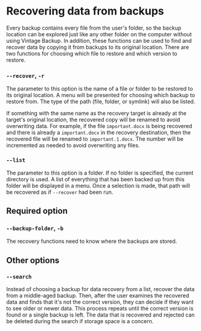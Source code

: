 # Recovering data from backups

Every backup contains every file from the user's folder, so the backup location can be explored just like any other folder on the computer without using Vintage Backup.
In addition, these functions can be used to find and recover data by copying it from backups to its original location.
There are two functions for choosing which file to restore and which version to restore.

### `--recover`, `-r`

The parameter to this option is the name of a file or folder to be restored to its original location.
A menu will be presented for choosing which backup to restore from.
The type of the path (file, folder, or symlink) will also be listed.

If something with the same name as the recovery target is already at the target's original location, the recovered copy will be renamed to avoid overwriting data.
For example, if the file `important.docx` is being recovered and there is already a `important.docx` in the recovery destination, then the recovered file will be renamed to `important.1.docx`.
The number will be incremented as needed to avoid overwriting any files.

### `--list`

The parameter to this option is a folder.
If no folder is specified, the current directory is used.
A list of everything that has been backed up from this folder will be displayed in a menu.
Once a selection is made, that path will be recovered as if `--recover` had been run.

## Required option

### `--backup-folder`, `-b`

The recovery functions need to know where the backups are stored.

## Other options

### `--search`

Instead of choosing a backup for data recovery from a list, recover the data from a middle-aged backup.
Then, after the user examines the recovered data and finds that it's not the correct version, they can decide if they want to see older or newer data.
This process repeats until the correct version is found or a single backup is left.
The data that is recovered and rejected can be deleted during the search if storage space is a concern.
